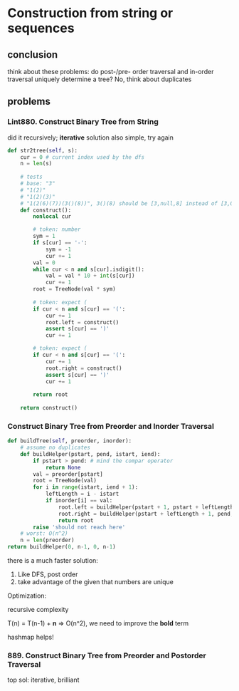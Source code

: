 # Construction from string or sequences

## conclusion

think about these problems: do post-/pre- order traversal and in-order traversal uniquely determine a tree? No, think about duplicates

## problems

### Lint880. Construct Binary Tree from String

did it recursively; **iterative** solution also simple, try again

```python
def str2tree(self, s):
    cur = 0 # current index used by the dfs
    n = len(s)
    
    # tests
    # base: "3"
    # "1(2)"
    # "1(2)(3)"
    # "1(2(6)(7))(3()(8))", 3()(8) should be [3,null,8] instead of [3,0,8], wrong test case
    def construct():
        nonlocal cur

        # token: number
        sym = 1
        if s[cur] == '-':
            sym = -1
            cur += 1
        val = 0
        while cur < n and s[cur].isdigit(): 
            val = val * 10 + int(s[cur])
            cur += 1
        root = TreeNode(val * sym)
        
        # token: expect (
        if cur < n and s[cur] == '(':
            cur += 1
            root.left = construct()
            assert s[cur] == ')'
            cur += 1

        # token: expect (    
        if cur < n and s[cur] == '(':
            cur += 1
            root.right = construct()
            assert s[cur] == ')'
            cur += 1
        
        return root
        
    return construct()
```



### **Construct Binary Tree from Preorder and Inorder Traversal**

```python
def buildTree(self, preorder, inorder):
    # assume no duplicates
    def buildHelper(pstart, pend, istart, iend):
        if pstart > pend: # mind the compar operator
            return None
        val = preorder[pstart]
        root = TreeNode(val)
        for i in range(istart, iend + 1):
            leftLength = i - istart
            if inorder[i] == val:
                root.left = buildHelper(pstart + 1, pstart + leftLength, istart, i - 1)
                root.right = buildHelper(pstart + leftLength + 1, pend, i + 1, iend)
                return root
        raise 'should not reach here'
    # worst: O(n^2)
    n = len(preorder)
return buildHelper(0, n-1, 0, n-1)
```

there is a much faster solution: 

1. Like DFS, post order
2. take advantage of the given that numbers are unique

Optimization:

recursive complexity

T\(n\) = T\(n-1\) + **n** =&gt; O\(n^2\), we need to improve the **bold** term

hashmap helps!

### 889. Construct Binary Tree from Preorder and Postorder Traversal

top sol: iterative, brilliant   


